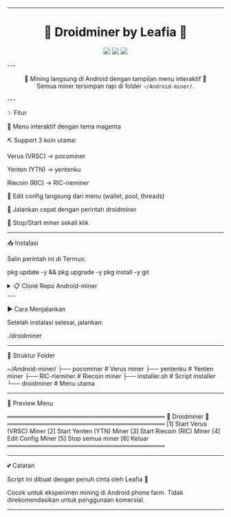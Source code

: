 


---

<h1 align="center">💎 Droidminer by Leafia 💎</h1><p align="center">
  <img src="https://img.shields.io/badge/Platform-Android%20%7C%20Termux-magenta?style=for-the-badge" />
  <img src="https://img.shields.io/badge/Language-Bash-green?style=for-the-badge" />
  <img src="https://img.shields.io/badge/Made%20with-%F0%9F%92%95%20by%20Leafia-pink?style=for-the-badge" />
</p>
---

<p align="center">
  🌸 Mining langsung di Android dengan tampilan menu interaktif 🌸<br/>
  Semua miner tersimpan rapi di folder <code>~/Android-miner/</code>.
</p>
---

✨ Fitur

🎨 Menu interaktif dengan tema magenta

⛏️ Support 3 koin utama:

Verus (VRSC) → pocominer

Yenten (YTN) → yentenku

Riecoin (RIC) → RIC-rieminer


📝 Edit config langsung dari menu (wallet, pool, threads)

🚀 Jalankan cepat dengan perintah droidminer

🔧 Stop/Start miner sekali klik



---

📥 Instalasi

Salin perintah ini di Termux:

pkg update -y && pkg upgrade -y
pkg install -y git

<details>
<summary>📋 Clone Repo Android-miner</summary>git clone https://github.com/viantmocy/Android-miner
cd Android-miner
chmod +x installer.sh
./installer.sh

</details>
---

▶️ Cara Menjalankan

Setelah instalasi selesai, jalankan:

./droidminer


---

📂 Struktur Folder

~/Android-miner/
 ├── pocominer      # Verus miner
 ├── yentenku       # Yenten miner
 ├── RIC-rieminer   # Riecoin miner
 ├── installer.sh   # Script installer
 └── droidminer     # Menu utama


---

🌸 Preview Menu

═════════════════════════════════════
       💎 Droidminer 💎
═════════════════════════════════════
 [1] Start Verus (VRSC) Miner
 [2] Start Yenten (YTN) Miner
 [3] Start Riecoin (RIC) Miner
 [4] Edit Config Miner
 [5] Stop semua miner
 [6] Keluar
═════════════════════════════════════


---

💕 Catatan

Script ini dibuat dengan penuh cinta oleh Leafia 💖

Cocok untuk eksperimen mining di Android phone farm.
Tidak direkomendasikan untuk penggunaan komersial.


---

